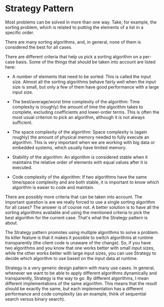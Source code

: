 # Strategy Pattern

Most problems can be solved in more than one way. Take, for example, the sorting
problem, which is related to putting the elements of a list in a specific order.

There are many sorting algorithms, and, in general, none of them is considered the best for
all cases.

There are different criteria that help us pick a sorting algorithm on a per-case basis. Some of
the things that should be taken into account are listed here:

+ A number of elements that need to be sorted: This is called the input size.
Almost all the sorting algorithms behave fairly well when the input size is small,
but only a few of them have good performance with a large input size.

+ The best/average/worst time complexity of the algorithm: Time complexity is
(roughly) the amount of time the algorithm takes to complete, excluding
coefficients and lower-order terms. This is often the most usual criterion to pick
an algorithm, although it is not always sufficient.

+ The space complexity of the algorithm: Space complexity is (again roughly) the
amount of physical memory needed to fully execute an algorithm. This is very
important when we are working with big data or embedded systems, which
usually have limited memory.

+ Stability of the algorithm: An algorithm is considered stable when it maintains
the relative order of elements with equal values after it is executed.

+ Code complexity of the algorithm: If two algorithms have the same time/space
complexity and are both stable, it is important to know which algorithm is easier
to code and maintain.


There are possibly more criteria that can be taken into account. The important question is
are we really forced to use a single sorting algorithm for all cases? The answer is of course
not. A better solution is to have all the sorting algorithms available and using the
mentioned criteria to pick the best algorithm for the current case. That's what the Strategy
pattern is about.


The Strategy pattern promotes using multiple algorithms to solve a problem. Its killer
feature is that it makes it possible to switch algorithms at runtime transparently (the client
code is unaware of the change). So, if you have two algorithms and you know that one
works better with small input sizes, while the other works better with large input sizes, you
can use Strategy to decide which algorithm to use based on the input data at runtime.


Strategy is a very generic design pattern with many use cases. In general, whenever we
want to be able to apply different algorithms dynamically and transparently, Strategy is the
way to go. By different algorithms, I mean different implementations of the same
algorithm. This means that the result should be exactly the same, but each implementation
has a different performance and code complexity (as an example, think of sequential search
versus binary search).

